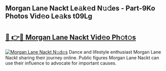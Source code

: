## Morgan Lane Nackt Le𝚊k𝚎d N𝚞𝚍es - Part-9Ko Photos Vid𝚎o Le𝚊ks t09Lg

# <h2><a href="http://fb5m1x.evod.top/?m=Morgan+Lane+Nackt">🔗 👉🔴 Morgan Lane Nackt Vid𝚎o Ph𝚘t𝚘s</a></h2>

[![Morgan Lane Nackt N𝚞d𝚎s](https://i.imgur.com/8V9OHl7.gif)](http://fb5m1x.evod.top/?m=Morgan+Lane+Nackt)
Dance and lifestyle enthusiast Morgan Lane Nackt sharing their journey online. Public figures Morgan Lane Nackt can use their influence to advocate for important causes. 
